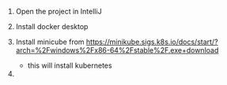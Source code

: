 1. Open the project in IntelliJ
2. Install docker desktop
3. Install minicube from https://minikube.sigs.k8s.io/docs/start/?arch=%2Fwindows%2Fx86-64%2Fstable%2F.exe+download
    - this will install kubernetes

4. 
